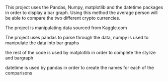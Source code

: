 This project uses the Pandas, Numpy, matplotlib and the datetime
packages in order to display a bar graph. Using this method the 
average person will be able to compare the two different crypto
currencies.  

The project is manipulating data sourced from Kaggle.com 

The project uses pandas to parse through the data, numpy
is used to manipulate the data into bar graphs 

the rest of the code is used by matplotlib in order to complete
the stylize and bargraph

datetime is used by pandas in order to create the names
for each of the comparisons